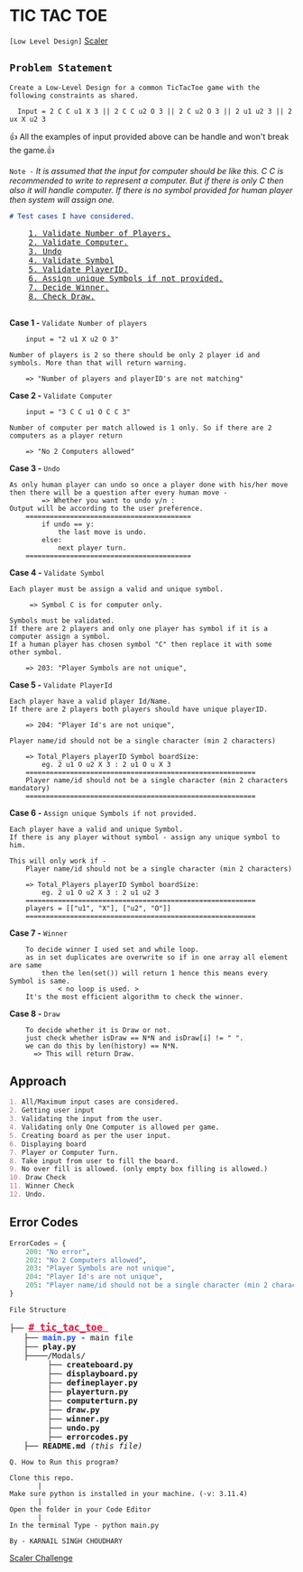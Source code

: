 # TIC TAC TOE

`[Low Level Design]` [Scaler]("https://github.com/scaleracademy/Skill-ShowDown-System-Design-Challenge")

## `Problem Statement`

    Create a Low-Level Design for a common TicTacToe game with the following constraints as shared.

```
  Input = 2 C C u1 X 3 || 2 C C u2 O 3 || 2 C u2 O 3 || 2 u1 u2 3 || 2 ux X u2 3
```
👍 All the examples of input provided above can be handle and won't break the game.👍

`Note -` *It is assumed that the input for computer should be like this. C C is recommended to write to represent a computer. But if there is only C then also it will handle computer. If there is no symbol provided for human player then system will assign one.*

``` markdown
# Test cases I have considered.
```
<Pre>
    <a href="#case1">1. Validate Number of Players.</a>
    <a href="#case2">2. Validate Computer.</a>
    <a href="#case3">3. Undo</a>
    <a href="#case4">4. Validate Symbol</a>
    <a href="#case5">5. Validate PlayerID.</a>
    <a href="#case6">6. Assign unique Symbols if not provided.</a>
    <a href="#case7">7. Decide Winner.</a>
    <a href="#case8">8. Check Draw.</a>
    
</Pre>
<b id="case1">Case 1 -</b> `Validate Number of players`

```
    input = "2 u1 X u2 O 3"

Number of players is 2 so there should be only 2 player id and symbols. More than that will return warning.

    => "Number of players and playerID's are not matching"  
```

<b id="case2">Case 2 -</b> `Validate Computer`

```
    input = "3 C C u1 O C C 3"

Number of computer per match allowed is 1 only. So if there are 2 computers as a player return 
      
    => "No 2 Computers allowed"
```

<b id="case3">Case 3 -</b> `Undo`

```  
As only human player can undo so once a player done with his/her move then there will be a question after every human move - 
        => Whether you want to undo y/n : 
Output will be according to the user preference.
    =========================================
        if undo == y:
            the last move is undo.
        else:
            next player turn.
    =========================================
```

<b id="case4">Case 4 -</b> `Validate Symbol`

```
Each player must be assign a valid and unique symbol.

     => Symbol C is for computer only.

Symbols must be validated. 
If there are 2 players and only one player has symbol if it is a computer assign a symbol.
If a human player has chosen symbol "C" then replace it with some other symbol.

    => 203: "Player Symbols are not unique",
```

<b id="case5">Case 5 -</b> `Validate PlayerId`

```
Each player have a valid player Id/Name. 
If there are 2 players both players should have unique playerID.

    => 204: "Player Id's are not unique",

Player name/id should not be a single character (min 2 characters)

    => Total_Players playerID Symbol boardSize:
        eg. 2 u1 O u2 X 3 : 2 u1 O u X 3
    =========================================================
    Player name/id should not be a single character (min 2 characters mandatory)
    =========================================================
```

<b id="case6">Case 6 -</b> `Assign unique Symbols if not provided.`

```
Each player have a valid and unique Symbol. 
If there is any player without symbol - assign any unique symbol to him.

This will only work if - 
    Player name/id should not be a single character (min 2 characters)

    => Total_Players playerID Symbol boardSize:
        eg. 2 u1 O u2 X 3 : 2 u1 u2 3
    =========================================================
    players = [["u1", "X"], ["u2", "O"]]
    =========================================================
```

<b id="case7">Case 7 -</b> `Winner`

```
    To decide winner I used set and while loop. 
    as in set duplicates are overwrite so if in one array all element are same 
        then the len(set()) will return 1 hence this means every Symbol is same.
            < no loop is used. >
    It's the most efficient algorithm to check the winner.
```

<b id="case8">Case 8 -</b> `Draw`

```
    To decide whether it is Draw or not.
    just check whether isDraw == N*N and isDraw[i] != " ".
    we can do this by len(history) == N*N.
      => This will return Draw.
```

## Approach

```markdown
1. All/Maximum input cases are considered.
2. Getting user input
3. Validating the input from the user.
4. Validating only One Computer is allowed per game.
5. Creating board as per the user input.
6. Displaying board
7. Player or Computer Turn.
8. Take input from user to fill the board.
9. No over fill is allowed. (only empty box filling is allowed.)
10. Draw Check
11. Winner Check
12. Undo.
```

## Error Codes
```py
ErrorCodes = {
    200: "No error",
    202: "No 2 Computers allowed",
    203: "Player Symbols are not unique",
    204: "Player Id's are not unique",
    205: "Player name/id should not be a single character (min 2 characters)",
}
```

`File Structure`
<pre style="font-size: 14px" id="file">
├── <b style="font-size: 1.2em; color: crimson"><a style="color:inherit;" href="#file"># tic_tac_toe </a></b>
   ├── <b style="color: #25f;">main.py - </b>main file
   ├── <b>play.py</b>
   ├────/Modals/
        ├── <b>createboard.py</b>
        ├── <b>displayboard.py</b>
        ├── <b>defineplayer.py</b>
        ├── <b>playerturn.py</b>
        ├── <b>computerturn.py</b>
        ├── <b>draw.py</b>
        ├── <b>winner.py</b>
        ├── <b>undo.py</b>
        ├── <b>errorcodes.py</b>
   ├── <b>README.md</b> <i>(this file)</i>
</pre>

```
Q. How to Run this program?
```

    Clone this repo.
           |
    Make sure python is installed in your machine. (-v: 3.11.4)
           |
    Open the folder in your Code Editor
           |
    In the terminal Type - python main.py

`By - KARNAIL SINGH CHOUDHARY`

[Scaler Challenge]('https://github.com/scaleracademy/Skill-ShowDown-System-Design-Challenge')